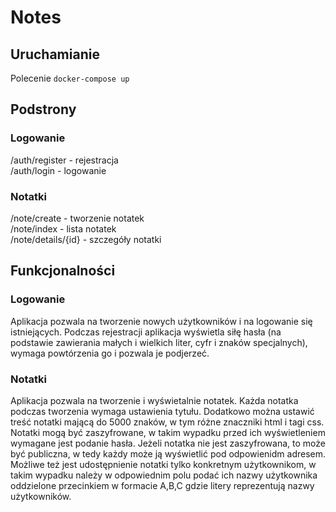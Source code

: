 # Notes
## Uruchamianie
Polecenie `docker-compose up`
## Podstrony
### Logowanie
/auth/register - rejestracja\
/auth/login - logowanie
### Notatki
/note/create - tworzenie notatek\
/note/index - lista notatek\
/note/details/{id} - szczegóły notatki
## Funkcjonalności
### Logowanie
Aplikacja pozwala na tworzenie nowych użytkowników i na logowanie się istniejących. Podczas rejestracji aplikacja wyświetla siłę hasła (na podstawie zawierania małych i wielkich liter, cyfr i znaków specjalnych), wymaga powtórzenia go i pozwala je podjerzeć.
### Notatki
Aplikacja pozwala na tworzenie i wyświetalnie notatek. Każda notatka podczas tworzenia wymaga ustawienia tytułu. Dodatkowo można ustawić treść notatki mającą do 5000 znaków, w tym różne znaczniki html i tagi css. Notatki mogą być zaszyfrowane, w takim wypadku przed ich wyświetleniem wymagane jest podanie hasła. Jeżeli notatka nie jest zaszyfrowana, to może być publiczna, w tedy każdy może ją wyświetlić pod odpowienidm adresem. Możliwe też jest udostępnienie notatki tylko konkretnym użytkownikom, w takim wypadku należy w odpowiednim polu podać ich nazwy użytkownika oddzielone przecinkiem w formacie A,B,C gdzie litery reprezentują nazwy użytkowników.
